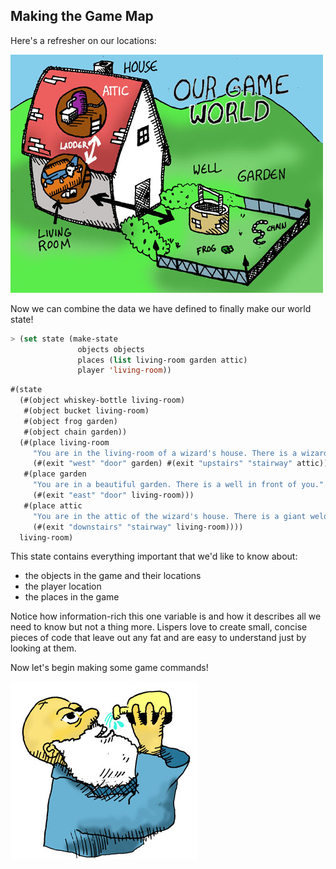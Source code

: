 ## Making the Game Map

Here's a refresher on our locations:

![](../images/world.jpg)

Now we can combine the data we have defined to finally make our world state!

```lisp
> (set state (make-state
               objects objects
               places (list living-room garden attic)
               player 'living-room))
```
```lisp
#(state
  (#(object whiskey-bottle living-room)
   #(object bucket living-room)
   #(object frog garden)
   #(object chain garden))
  (#(place living-room
     "You are in the living-room of a wizard's house. There is a wizard snoring loudly on the couch."
     (#(exit "west" "door" garden) #(exit "upstairs" "stairway" attic)))
   #(place garden
     "You are in a beautiful garden. There is a well in front of you."
     (#(exit "east" "door" living-room)))
   #(place attic
     "You are in the attic of the wizard's house. There is a giant welding torch in the corner."
     (#(exit "downstairs" "stairway" living-room))))
  living-room)
```

This state contains everything important that we'd like to know about:

 * the objects in the game and their locations
 * the player location
 * the places in the game

Notice how information-rich this one variable is and how it describes all we need to know but not a thing more. Lispers love to create small, concise pieces of code that leave out any fat and are easy to understand just by looking at them.

Now let's begin making some game commands!

![](images/drink.jpg)
